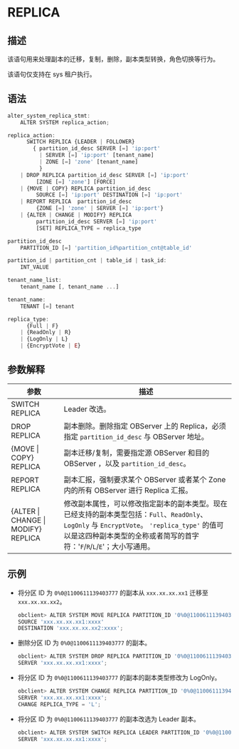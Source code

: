 REPLICA
============================



描述
-----------------------

该语句用来处理副本的迁移，复制，删除，副本类型转换，角色切换等行为。

该语句仅支持在 sys 租户执行。

语法
-----------------------

```javascript
alter_system_replica_stmt:
    ALTER SYSTEM replica_action;

replica_action:
      SWITCH REPLICA {LEADER | FOLLOWER}
        { partition_id_desc SERVER [=] 'ip:port' 
          | SERVER [=] 'ip:port' [tenant_name]
          | ZONE [=] 'zone' [tenant_name]
          }
    | DROP REPLICA partition_id_desc SERVER [=] 'ip:port'
         [ZONE [=] 'zone'] [FORCE]
    | {MOVE | COPY} REPLICA partition_id_desc 
         SOURCE [=] 'ip:port' DESTINATION [=] 'ip:port'
    | REPORT REPLICA  partition_id_desc 
         {ZONE [=] 'zone' | SERVER [=] 'ip:port'}
    | {ALTER | CHANGE | MODIFY} REPLICA 
         partition_id_desc SERVER [=] 'ip:port'
         [SET] REPLICA_TYPE = replica_type

partition_id_desc
    PARTITION_ID [=] 'partition_id%partition_cnt@table_id' 

partition_id | partition_cnt | table_id | task_id:
    INT_VALUE

tenant_name_list:
    tenant_name [, tenant_name ...]

tenant_name:
    TENANT [=] tenant

replica_type:
      {Full | F}
    | {ReadOnly | R}
    | {LogOnly | L}
    | {EncryptVote | E} 
```



参数解释
-------------------------



|               **参数**                |                                                                              **描述**                                                                               |
|-------------------------------------|-------------------------------------------------------------------------------------------------------------------------------------------------------------------|
| SWITCH REPLICA                      | Leader 改选。                                                                                                                                                        |
| DROP REPLICA                        | 副本删除。删除指定 OBServer 上的 Replica，必须指定 `partition_id_desc` 与 OBServer 地址。                                                                                             |
| {MOVE \| COPY} REPLICA              | 副本迁移/复制，需要指定源 OBServer 和目的 OBServer ，以及 `partition_id_desc`。                                                                                                      |
| REPORT REPLICA                      | 副本汇报，强制要求某个 OBServer 或者某个 Zone 内的所有 OBServer 进行 Replica 汇报。                                                                                                       |
| {ALTER \| CHANGE \| MODIFY} REPLICA | 修改副本属性，可以修改指定副本的副本类型。现在已经支持的副本类型包括：`Full`、`ReadOnly`、`LogOnly` 与 `EncryptVote`。 `'replica_type'` 的值可以是这四种副本类型的全称或者简写的首字符：'`F`/`R`/`L`/`E`'；大小写通用。 |



示例
-----------------------

* 将分区 ID 为 `0%0@1100611139403777` 的副本从 `xxx.xx.xx.xx1` 迁移至 `xxx.xx.xx.xx2`。

  ```javascript
  obclient> ALTER SYSTEM MOVE REPLICA PARTITION_ID '0%0@1100611139403777'
  SOURCE 'xxx.xx.xx.xx1:xxxx'
  DESTINATION 'xxx.xx.xx.xx2:xxxx';
  ```



* 删除分区 ID 为 `0%0@1100611139403777` 的副本。

  ```javascript
  obclient> ALTER SYSTEM DROP REPLICA PARTITION_ID '0%0@1100611139403777'
  SERVER 'xxx.xx.xx.xx1:xxxx';
  ```



* 将分区 ID 为 `0%0@1100611139403777` 的副本的副本类型修改为 LogOnly。

  ```javascript
  obclient> ALTER SYSTEM CHANGE REPLICA PARTITION_ID '0%0@1100611139403777'
  SERVER 'xxx.xx.xx.xx1:xxxx';
  CHANGE REPLICA_TYPE = 'L';
  ```



* 将分区 ID 为 `0%0@1100611139403777` 的副本改选为 Leader 副本。

  ```javascript
  obclient> ALTER SYSTEM SWITCH REPLICA LEADER PARTITION_ID '0%0@1100611139403777'
  SERVER 'xxx.xx.xx.xx1:xxxx';
  ```
